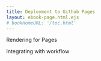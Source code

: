 ```yaml
---
title: Deployment to Github Pages
layout: ebook-page.html.ejs
# bookHomeURL: '/toc.html'
---
```


Rendering for Pages

Integrating with workflow
